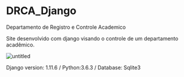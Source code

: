 # DRCA_Django
Departamento de Registro e Controle Academico

Site desenvolvido com django visando o controle de um departamento acadêmico.

![untitled](https://user-images.githubusercontent.com/25140680/32013418-cf369adc-b999-11e7-90d4-e73308ab368f.png)

Django version: 1.11.6 / Python:3.6.3 / Database: Sqlite3